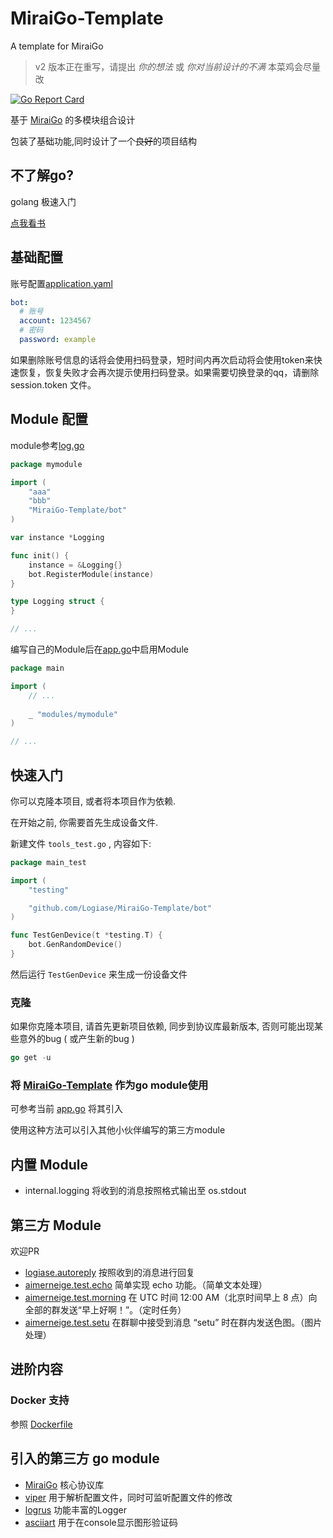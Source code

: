 # MiraiGo-Template

A template for MiraiGo

> v2 版本正在重写，请提出 *你的想法* 或 *你对当前设计的不满* 
> 本菜鸡会尽量改 

[![Go Report Card](https://goreportcard.com/badge/github.com/Logiase/MiraiGo-Template)](https://goreportcard.com/report/github.com/Logiase/MiraiGo-Template)

基于 [MiraiGo](https://github.com/Mrs4s/MiraiGo) 的多模块组合设计

包装了基础功能,同时设计了一个~~良好~~的项目结构

## 不了解go?

golang 极速入门

[点我看书](https://github.com/justjavac/free-programming-books-zh_CN#go)

## 基础配置

账号配置[application.yaml](./application.yaml)
```yaml
bot:
  # 账号
  account: 1234567
  # 密码
  password: example
```

如果删除账号信息的话将会使用扫码登录，短时间内再次启动将会使用token来快速恢复，恢复失败才会再次提示使用扫码登录。如果需要切换登录的qq，请删除 session.token 文件。

## Module 配置

module参考[log.go](./modules/logging/log.go)

```go
package mymodule

import (
    "aaa"
    "bbb"
    "MiraiGo-Template/bot"
)

var instance *Logging

func init() {
	instance = &Logging{}
	bot.RegisterModule(instance)
}

type Logging struct {
}

// ...
```

编写自己的Module后在[app.go](./app.go)中启用Module 

```go
package main

import (
    // ...
    
    _ "modules/mymodule"
)

// ...
```

## 快速入门

你可以克隆本项目, 或者将本项目作为依赖.

在开始之前, 你需要首先生成设备文件.

新建文件 `tools_test.go` , 内容如下:

```go
package main_test

import (
	"testing"

	"github.com/Logiase/MiraiGo-Template/bot"
)

func TestGenDevice(t *testing.T) {
	bot.GenRandomDevice()
}
```

然后运行 `TestGenDevice` 来生成一份设备文件

### 克隆

如果你克隆本项目, 请首先更新项目依赖, 同步到协议库最新版本, 否则可能出现某些意外的bug ( 或产生新的bug )

```go
go get -u
```

### 将 [MiraiGo-Template](https://github.com/Logiase/MiraiGo-Template) 作为go module使用

可参考当前 [app.go](./app.go) 将其引入

使用这种方法可以引入其他小伙伴编写的第三方module

## 内置 Module

 - internal.logging
 将收到的消息按照格式输出至 os.stdout

## 第三方 Module

欢迎PR

 - [logiase.autoreply](https://github.com/Logiase/MiraiGo-module-autoreply)
 按照收到的消息进行回复
 - [aimerneige.test.echo](https://github.com/aimerneige/MiraiGo-module-echo)
 简单实现 echo 功能。（简单文本处理）
 - [aimerneige.test.morning](https://github.com/aimerneige/MiraiGo-module-morning)
 在 UTC 时间 12:00 AM（北京时间早上 8 点）向全部的群发送“早上好啊！”。（定时任务）
 - [aimerneige.test.setu](https://github.com/aimerneige/MiraiGo-module-setu)
 在群聊中接受到消息 “setu” 时在群内发送色图。（图片处理）

## 进阶内容 

### Docker 支持

参照 [Dockerfile](./Dockerfile)

## 引入的第三方 go module

 - [MiraiGo](https://github.com/Mrs4s/MiraiGo)
    核心协议库
 - [viper](https://github.com/spf13/viper)
    用于解析配置文件，同时可监听配置文件的修改
 - [logrus](https://github.com/sirupsen/logrus)
    功能丰富的Logger
 - [asciiart](https://github.com/yinghau76/go-ascii-art)
    用于在console显示图形验证码
